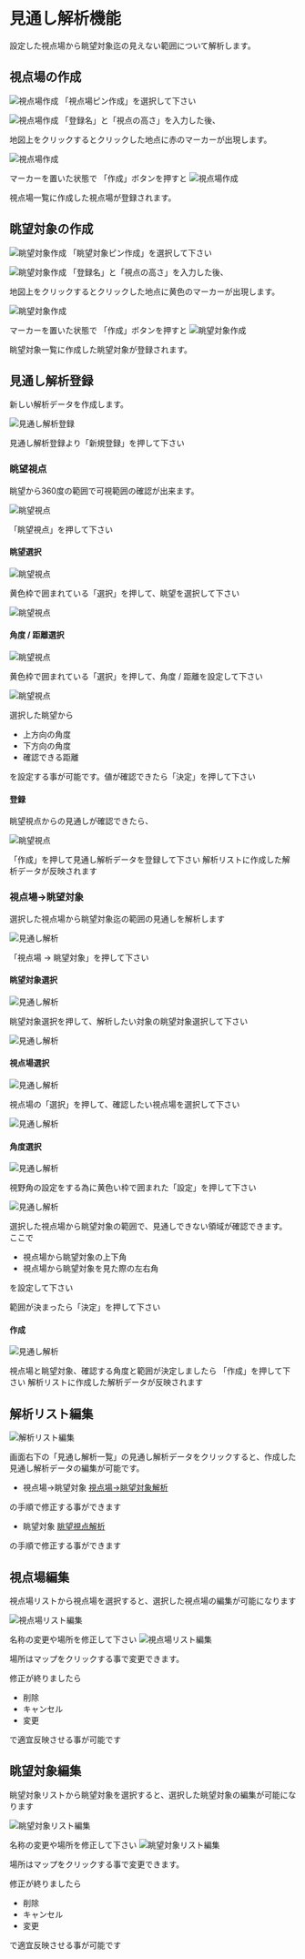 # 見通し解析機能

設定した視点場から眺望対象迄の見えない範囲について解析します。

## 視点場の作成

![視点場作成](../resources/LineOfSight/AddViewpoint1.png)
「視点場ピン作成」を選択して下さい

![視点場作成](../resources/LineOfSight/AddViewpoint2.png)
「登録名」と「視点の高さ」を入力した後、

地図上をクリックするとクリックした地点に赤のマーカーが出現します。

![視点場作成](../resources/LineOfSight/AddViewpoint3.png)

マーカーを置いた状態で
「作成」ボタンを押すと
![視点場作成](../resources/LineOfSight/AddViewpoint4.png)

視点場一覧に作成した視点場が登録されます。


## 眺望対象の作成

![眺望対象作成](../resources/LineOfSight/AddViewpoint1.png)
「眺望対象ピン作成」を選択して下さい

![眺望対象作成](../resources/LineOfSight/AddViewpoint2.png)
「登録名」と「視点の高さ」を入力した後、

地図上をクリックするとクリックした地点に黄色のマーカーが出現します。

![眺望対象作成](../resources/LineOfSight/AddViewpoint3.png)

マーカーを置いた状態で
「作成」ボタンを押すと
![眺望対象作成](../resources/LineOfSight/AddViewpoint4.png)

眺望対象一覧に作成した眺望対象が登録されます。


## 見通し解析登録

新しい解析データを作成します。

![見通し解析登録](../resources/LineOfSight/Analyze1.png)

見通し解析登録より「新規登録」を押して下さい


### 眺望視点

眺望から360度の範囲で可視範囲の確認が出来ます。

![眺望視点](../resources/LineOfSight/AnalyzeLandmark1.png)

「眺望視点」を押して下さい

#### 眺望選択

![眺望視点](../resources/LineOfSight/AnalyzeLandmark2.png)

黄色枠で囲まれている「選択」を押して、眺望を選択して下さい

![眺望視点](../resources/LineOfSight/AnalyzeLandmark3.png)

#### 角度 / 距離選択

![眺望視点](../resources/LineOfSight/AnalyzeLandmark4.png)

黄色枠で囲まれている「選択」を押して、角度 / 距離を設定して下さい

![眺望視点](../resources/LineOfSight/AnalyzeLandmark5.png)

選択した眺望から
- 上方向の角度
- 下方向の角度
- 確認できる距離

を設定する事が可能です。値が確認できたら「決定」を押して下さい

#### 登録

眺望視点からの見通しが確認できたら、

![眺望視点](../resources/LineOfSight/AnalyzeLandmark6.png)

「作成」を押して見通し解析データを登録して下さい
解析リストに作成した解析データが反映されます

### 視点場→眺望対象

選択した視点場から眺望対象迄の範囲の見通しを解析します

![見通し解析](../resources/LineOfSight/AnalyzeViewPoint1.png)

「視点場 → 眺望対象」を押して下さい


#### 眺望対象選択

![見通し解析](../resources/LineOfSight/AnalyzeViewPoint2.png)

眺望対象選択を押して、解析したい対象の眺望対象選択して下さい

![見通し解析](../resources/LineOfSight/AnalyzeViewPoint3.png)

#### 視点場選択

![見通し解析](../resources/LineOfSight/AnalyzeViewPoint4.png)

視点場の「選択」を押して、確認したい視点場を選択して下さい

![見通し解析](../resources/LineOfSight/AnalyzeViewPoint5.png)

#### 角度選択

![見通し解析](../resources/LineOfSight/AnalyzeViewPoint6.png)

視野角の設定をする為に黄色い枠で囲まれた「設定」を押して下さい

![見通し解析](../resources/LineOfSight/AnalyzeViewPoint7.png)

選択した視点場から眺望対象の範囲で、見通しできない領域が確認できます。
ここで

- 視点場から眺望対象の上下角
- 視点場から眺望対象を見た際の左右角

を設定して下さい

範囲が決まったら「決定」を押して下さい

#### 作成

![見通し解析](../resources/LineOfSight/AnalyzeViewPoint8.png)

視点場と眺望対象、確認する角度と範囲が決定しましたら
「作成」を押して下さい
解析リストに作成した解析データが反映されます

## 解析リスト編集

![解析リスト編集](../resources/LineOfSight/EditAnalyze1.png)

画面右下の「見通し解析一覧」の見通し解析データをクリックすると、作成した見通し解析データの編集が可能です。

- 視点場→眺望対象
[視点場→眺望対象解析](#視点場→眺望対象)

の手順で修正する事ができます

- 眺望対象
[眺望視点解析](#眺望視点)

の手順で修正する事ができます


## 視点場編集

視点場リストから視点場を選択すると、選択した視点場の編集が可能になります

![視点場リスト編集](../resources/LineOfSight/EditViewpoint1.png)


名称の変更や場所を修正して下さい
![視点場リスト編集](../resources/LineOfSight/EditViewpoint2.png)

場所はマップをクリックする事で変更できます。

修正が終りましたら
- 削除
- キャンセル
- 変更

で適宜反映させる事が可能です

## 眺望対象編集


眺望対象リストから眺望対象を選択すると、選択した眺望対象の編集が可能になります

![眺望対象リスト編集](../resources/LineOfSight/EditLandmark1.png)


名称の変更や場所を修正して下さい
![眺望対象リスト編集](../resources/LineOfSight/EditLandmark2.png)

場所はマップをクリックする事で変更できます。

修正が終りましたら
- 削除
- キャンセル
- 変更

で適宜反映させる事が可能です
